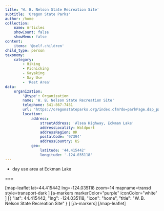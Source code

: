 ```yaml
---
title: 'W. B. Nelson State Recreation Site'
subtitle: 'Oregon State Parks'
author: /home
collection:
    name: Articles
    showCount: false
    showMenu: false
content:
    items: '@self.children'
child_type: person
taxonomy:
    category:
        - Hiking
        - Picnicking
        - Kayaking
        - Day Use
        - 'Rest Area'
data:
    organization:
        '@type': Organization
        name: 'W. B. Nelson State Recreation Site'
        telephone: 541-867-7451
        url: 'https://oregonstateparks.org/index.cfm?do=parkPage.dsp_parkPage&parkId=92'
        location:
            address:
                streetAddress: 'Alsea Highway, Eckman Lake'
                addressLocality: Waldport
                addressRegion: OR
                postalCode: '97394'
                addressCountry: US
            geo:
                latitude: '44.415442'
                longitude: '-124.035118'
---
```


- day use area at Eckman Lake

===


[map-leaflet lat=44.415442 lng=-124.035118 zoom=14 mapname=transd style=transport-dark ]
[a-markers markerColor="purple"
iconColor="white"
]
[{ "lat": 44.415442, "lng": -124.035118, "icon": "home", "title": "W. B. Nelson State Recreation Site" } ]
[/a-markers]
[/map-leaflet]
